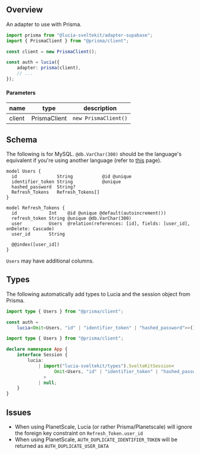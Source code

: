 ## Overview

An adapter to use with Prisma.

```ts
import prisma from "@lucia-sveltekit/adapter-supabase";
import { PrismaClient } from "@prisma/client";

const client = new PrismaClient();

const auth = lucia({
    adapter: prisma(client),
    // ...
});
```

#### Parameters

| name   | type         | description          |
| ------ | ------------ | -------------------- |
| client | PrismaClient | `new PrismaClient()` |

## Schema

The following is for MySQL. `@db.VarChar(300)` should be the language's equivalent if you're using another language (refer to [this](https://www.prisma.io/docs/reference/api-reference/prisma-schema-reference#string) page).

```http
model Users {
  id               String           @id @unique
  identifier_token String           @unique
  hashed_password  String?
  Refresh_Tokens   Refresh_Tokens[]
}

model Refresh_Tokens {
  id            Int    @id @unique @default(autoincrement())
  refresh_token String @unique @db.VarChar(300)
  user          Users  @relation(references: [id], fields: [user_id], onDelete: Cascade)
  user_id       String

  @@index([user_id])
}
```

`Users` may have additional columns.

## Types

The following automatically add types to Lucia and the session object from Prisma. 

```ts
import type { Users } from "@prisma/client";

const auth =
    lucia<Omit<Users, "id" | "identifier_token" | "hashed_password">>();
```

```ts
import type { Users } from "@prisma/client";

declare namespace App {
    interface Session {
        lucia:
            | import("lucia-sveltekit/types").SvelteKitSession<
                  Omit<Users, "id" | "identifier_token" | "hashed_password">
              >
            | null;
    }
}
```

## Issues

-   When using PlanetScale, Lucia (or rather Prisma/Planetscale) will ignore the foreign key constraint on `Refresh_Token.user_id`
-   When using PlanetScale, `AUTH_DUPLICATE_IDENTIFIER_TOKEN` will be returned as `AUTH_DUPLICATE_USER_DATA`
